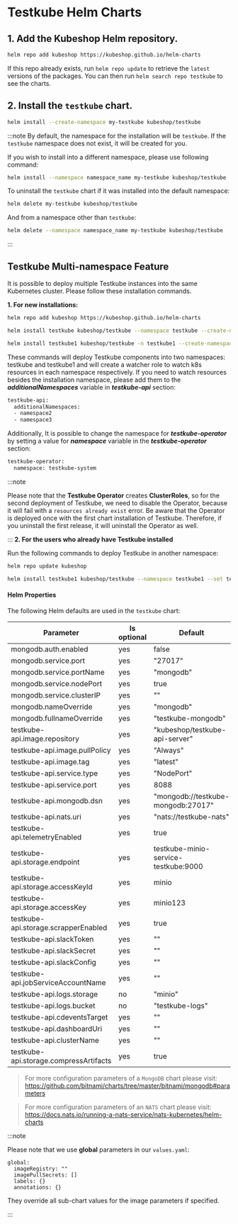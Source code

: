 # Testkube Helm Charts

## 1. Add the Kubeshop Helm repository.

```sh
helm repo add kubeshop https://kubeshop.github.io/helm-charts
```

If this repo already exists, run `helm repo update` to retrieve
the `latest` versions of the packages.  You can then run `helm search repo
testkube` to see the charts.

## 2. Install the `testkube` chart.

```sh
helm install --create-namespace my-testkube kubeshop/testkube
```

:::note
By default, the namespace for the installation will be `testkube`. If the `testkube` namespace does not exist, it will be created for you.

If you wish to install into a different namespace, please use following command:

```sh
helm install --namespace namespace_name my-testkube kubeshop/testkube
```

To uninstall the `testkube` chart if it was installed into the default namespace:

```sh
helm delete my-testkube kubeshop/testkube
```

And from a namespace other than `testkube`:

```sh
helm delete --namespace namespace_name my-testkube kubeshop/testkube
```
:::

## Testkube Multi-namespace Feature

It is possible to deploy multiple Testkube instances into the same Kubernetes cluster. Please follow these installation commands.

**1. For new installations:**

```sh
helm repo add kubeshop https://kubeshop.github.io/helm-charts

helm install testkube kubeshop/testkube --namespace testkube --create-namespace --set testkube-api.multinamespace.enabled=true

helm install testkube1 kubeshop/testkube -n testkube1 --create-namespace --set testkube-api.multinamespace.enabled=true --set testkube-operator.enabled=false
```

These commands will deploy Testkube components into two namespaces: testkube and testkube1 and will create a watcher role to watch k8s resources in each namespace respectively. If you need to watch resources besides the installation namespace, please add them to the **_additionalNamespaces_** variable in **_testkube-api_** section:

```sh
testkube-api:
  additionalNamespaces: 
  - namespace2
  - namespace3

```
Additionally, It is possible to change the namespace for **_testkube-operator_** by setting a value for **_namespace_** variable in the **_testkube-operator_** section:
```sh
testkube-operator:
  namespace: testkube-system
```

:::note

Please note that the **Testkube Operator** creates **ClusterRoles**, so for the second deployment of Testkube, we need to disable the Operator, because it will fail with a `resources already exist` error.  Be aware that the Operator is deployed once with the first chart installation of Testkube. Therefore, if you uninstall the first release, it will uninstall the Operator as well.

:::
**2. For the users who already have Testkube installed**

Run the following commands to deploy Testkube in another namespace:

```sh
helm repo update kubeshop

helm install testkube1 kubeshop/testkube --namespace testkube1 --set testkube-api.multinamespace.enabled=true --set testkube-operator.enabled=false
```
#### Helm Properties

The following Helm defaults are used in the `testkube` chart:

| Parameter                              | Is optional | Default                              |
| -------------------------------------- | ----------- | ------------------------------------ |
| mongodb.auth.enabled                   | yes         | false                                |
| mongodb.service.port                   | yes         | "27017"                              |
| mongodb.service.portName               | yes         | "mongodb"                            |
| mongodb.service.nodePort               | yes         | true                                 |
| mongodb.service.clusterIP              | yes         | ""                                   |
| mongodb.nameOverride                   | yes         | "mongodb"                            |
| mongodb.fullnameOverride               | yes         | "testkube-mongodb"                   |
| testkube-api.image.repository          | yes         | "kubeshop/testkube-api-server"       |
| testkube-api.image.pullPolicy          | yes         | "Always"                             |
| testkube-api.image.tag                 | yes         | "latest"                             |
| testkube-api.service.type              | yes         | "NodePort"                           |
| testkube-api.service.port              | yes         | 8088                                 |
| testkube-api.mongodb.dsn               | yes         | "mongodb://testkube-mongodb:27017"   |
| testkube-api.nats.uri                  | yes         | "nats://testkube-nats"               |
| testkube-api.telemetryEnabled          | yes         | true                                 |
| testkube-api.storage.endpoint          | yes         | testkube-minio-service-testkube:9000 |
| testkube-api.storage.accessKeyId       | yes         | minio                                |
| testkube-api.storage.accessKey         | yes         | minio123                             |
| testkube-api.storage.scrapperEnabled   | yes         | true                                 |
| testkube-api.slackToken                | yes         | ""                                   |
| testkube-api.slackSecret               | yes         | ""                                   |
| testkube-api.slackConfig               | yes         | ""                                   |
| testkube-api.jobServiceAccountName     | yes         | ""                                   |
| testkube-api.logs.storage              | no          | "minio"                              |
| testkube-api.logs.bucket               | no          | "testkube-logs"                      |
| testkube-api.cdeventsTarget            | yes         | ""                                   |
| testkube-api.dashboardUri              | yes         | ""                                   |
| testkube-api.clusterName               | yes         | ""                                   |
| testkube-api.storage.compressArtifacts | yes         | true                                 

>For more configuration parameters of a `MongoDB` chart please visit: 
<https://github.com/bitnami/charts/tree/master/bitnami/mongodb#parameters>

>For more configuration parameters of an `NATS` chart please visit: 
<https://docs.nats.io/running-a-nats-service/nats-kubernetes/helm-charts>

:::note

Please note that we use **global** parameters in our `values.yaml`:
```
global:
  imageRegistry: ""
  imagePullSecrets: []
  labels: {}
  annotations: {}
```

They override all sub-chart values for the image parameters if specified. 

:::